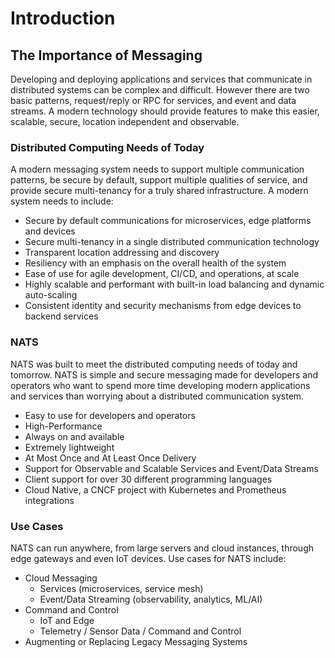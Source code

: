 # Introduction

## The Importance of Messaging

Developing and deploying applications and services that communicate in distributed systems can be complex and difficult. However there are two basic patterns, request/reply or RPC for services, and event and data streams. A modern technology should provide features to make this easier, scalable, secure, location independent and observable.

### Distributed Computing Needs of Today

A modern messaging system needs to support multiple communication patterns, be secure by default, support multiple qualities of service, and provide secure multi-tenancy for a truly shared infrastructure. A modern system needs to include:

* Secure by default communications for microservices, edge platforms and devices
* Secure multi-tenancy in a single distributed communication technology
* Transparent location addressing and discovery
* Resiliency with an emphasis on the overall health of the system
* Ease of use for agile development, CI/CD, and operations, at scale
* Highly scalable and performant with built-in load balancing and dynamic auto-scaling
* Consistent identity and security mechanisms from edge devices to backend services

### NATS

NATS was built to meet the distributed computing needs of today and tomorrow. NATS is simple and secure messaging made for developers and operators who want to spend more time developing modern applications and services than worrying about a distributed communication system.

* Easy to use for developers and operators
* High-Performance
* Always on and available
* Extremely lightweight
* At Most Once and At Least Once Delivery
* Support for Observable and Scalable Services and Event/Data Streams
* Client support for over 30 different programming languages
* Cloud Native, a CNCF project with Kubernetes and Prometheus integrations

### Use Cases

NATS can run anywhere, from large servers and cloud instances, through edge gateways and even IoT devices. Use cases for NATS include:

* Cloud Messaging
  * Services \(microservices, service mesh\)
  * Event/Data Streaming \(observability, analytics, ML/AI\)
* Command and Control
  * IoT and Edge
  * Telemetry / Sensor Data / Command and Control
* Augmenting or Replacing Legacy Messaging Systems

